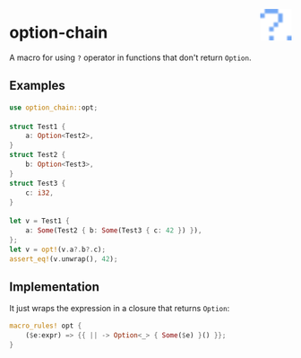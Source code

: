 <img alt="Logo" src="./logo.svg" align="right" style="width: 4em; height: 4em;"></img>

# option-chain

A macro for using `?` operator in functions that don't return `Option`.

## Examples

```rust
use option_chain::opt;

struct Test1 {
    a: Option<Test2>,
}
struct Test2 {
    b: Option<Test3>,
}
struct Test3 {
    c: i32,
}

let v = Test1 {
    a: Some(Test2 { b: Some(Test3 { c: 42 }) }),
};
let v = opt!(v.a?.b?.c);
assert_eq!(v.unwrap(), 42);
```

## Implementation

It just wraps the expression in a closure that returns `Option`:

```rust
macro_rules! opt {
    ($e:expr) => {{ || -> Option<_> { Some($e) }() }};
}
```
